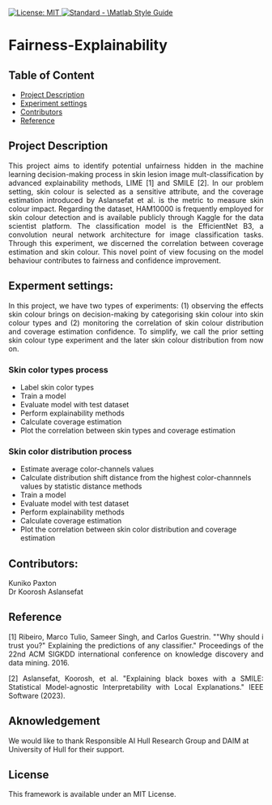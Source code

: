 <p align="left"> </p>

<a href="https://opensource.org/licenses/MIT"><img src="https://img.shields.io/badge/License-MIT-yellow.svg" alt="License: MIT">
<a href="https://standardjs.com"><img src="https://img.shields.io/badge/code_style-standard-brightgreen.svg" alt="Standard - \Matlab Style Guide"></a>

# Fairness-Explainability

## Table of Content
* [Project Description](#PD)
* [Experiment settings](#EX)
  <!-- * [To do](#DO) -->
* [Contributors](#CN)
* [Reference](#RF)

<a id = "PD"></a>
## Project Description
<p align="justify">This project aims to identify potential unfairness hidden in the machine learning decision-making process in skin lesion image mult-classification by advanced explainability methods, LIME [1] and SMILE [2]. In our problem setting, skin colour is selected as a sensitive attribute, and the coverage estimation introduced by Aslansefat et al. is the metric to measure skin colour impact. Regarding the dataset, HAM10000 is frequently employed for skin colour detection and is available publicly through Kaggle for the data scientist platform. The classification model is the EfficientNet B3, a convolution neural network architecture for image classification tasks. Through this experiment, we discerned the correlation between coverage estimation and skin colour. This novel point of view focusing on the model behaviour contributes to fairness and confidence improvement.</p>

<a id = "EX"></a>
## Experment settings:
<p align="justify">In this project, we have two types of experiments: (1) observing the effects skin colour brings on decision-making by categorising skin colour into skin colour types and (2) monitoring the correlation of skin colour distribution and coverage estimation confidence. To simplify, we call the prior setting skin colour type experiment and the later skin colour distribution from now on.</p>

### Skin color types process
* Label skin color types
* Train a model
* Evaluate model with test dataset
* Perform explainability methods
* Calculate coverage estimation
* Plot the correlation between skin types and coverage estimation

### Skin color distribution process
* Estimate average color-channels values
* Calculate distribution shift distance from the highest color-channnels values by statistic distance methods
* Train a model
* Evaluate model with test dataset
* Perform explainability methods
* Calculate coverage estimation
* Plot the correlation between skin color distribution and coverage estimation

<a id = "DO"></a>

<!--
## To do:
[] a 
[] b
[] c
-->

<a id = "CN"></a>
## Contributors:
Kuniko Paxton<br>
Dr Koorosh Aslansefat

<a id = "RF"></a>
## Reference
<a id = "ref1"></a>
<p align="justify">[1] Ribeiro, Marco Tulio, Sameer Singh, and Carlos Guestrin. ""Why should i trust you?" Explaining the predictions of any classifier." Proceedings of the 22nd ACM SIGKDD international conference on knowledge discovery and data mining. 2016.</p>
<a id = "ref2"></a>
<p align="justify">[2] Aslansefat, Koorosh, et al. "Explaining black boxes with a SMILE: Statistical Model-agnostic Interpretability with Local Explanations." IEEE Software (2023).</p>

## Aknowledgement
We would like to thank Responsible AI Hull Research Group and DAIM at University of Hull for their support.

## License
This framework is available under an MIT License.
